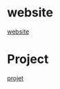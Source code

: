 # website
[website](https://hajar2025.github.io/website/)
# Project
[projet](https://roadmap.sh/projects/basic-html-website)
